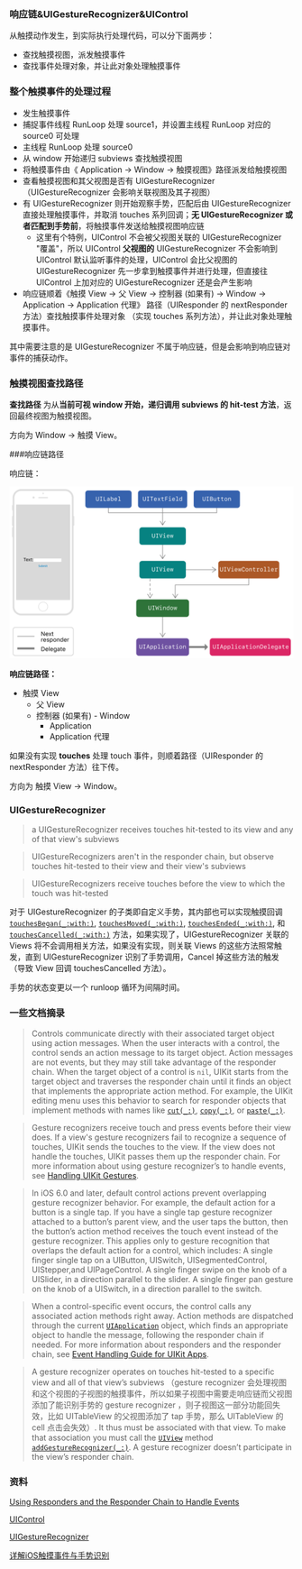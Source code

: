 ### 响应链&UIGestureRecognizer&UIControl

从触摸动作发生，到实际执行处理代码，可以分下面两步：

- 查找触摸视图，派发触摸事件
- 查找事件处理对象，并让此对象处理触摸事件

### 整个触摸事件的处理过程

- 发生触摸事件
- 捕捉事件线程 RunLoop 处理 source1，并设置主线程 RunLoop 对应的 source0 可处理
- 主线程 RunLoop 处理 source0
- 从 window 开始递归 subviews 查找触摸视图
- 将触摸事件由《 Application -> Window -> 触摸视图》路径派发给触摸视图
- 查看触摸视图和其父视图是否有 UIGestureRecognizer（UIGestureRecognizer 会影响关联视图及其子视图）
- 有 UIGestureRecognizer 则开始观察手势，匹配后由 UIGestureRecognizer 直接处理触摸事件，并取消 touches 系列回调；**无 UIGestureRecognizer 或者匹配到手势前**，将触摸事件发送给触摸视图响应链
  - 这里有个特例，UIControl 不会被父视图关联的 UIGestureRecognizer "覆盖"，所以 UIControl **父视图的** UIGestureRecognizer 不会影响到 UIControl 默认监听事件的处理，UIControl 会比父视图的 UIGestureRecognizer 先一步拿到触摸事件并进行处理，但直接往 UIControl 上加对应的 UIGestureRecognizer 还是会产生影响
- 响应链顺着《触摸 View -> 父 View  -> 控制器 (如果有) -> Window -> Application -> Application 代理》 路径（UIResponder 的 nextResponder 方法）查找触摸事件处理对象 （实现 touches 系列方法），并让此对象处理触摸事件。



其中需要注意的是 UIGestureRecognizer 不属于响应链，但是会影响到响应链对事件的捕获动作。

### 触摸视图查找路径

**查找路径** 为从**当前可视 window 开始，递归调用 subviews 的 hit-test 方法**，返回最终视图为触摸视图。

方向为 Window -> 触摸 View。

###响应链路径

响应链：

![Snip20190328_5](https://github.com/tripleCC/tripleCC.github.io/raw/hexo/source/images/f17df5bc-d80b-4e17-81cf-4277b1e0f6e4.png)

**响应链路径：**

- 触摸 View 
  -  父 View 
    -  控制器 (如果有)
      - Window 
        -  Application 	
          -  Application 代理

如果没有实现 **touches** 处理 touch 事件，则顺着路径（UIResponder 的 nextResponder 方法）往下传。

方向为 触摸 View -> Window。



### UIGestureRecognizer

> a UIGestureRecognizer receives touches hit-tested to its view and any of that view's subviews

> UIGestureRecognizers aren't in the responder chain, but observe touches hit-tested to their view and their view's subviews

> UIGestureRecognizers receive touches before the view to which the touch was hit-tested

对于 UIGestureRecognizer 的子类即自定义手势，其内部也可以实现触摸回调  [`touchesBegan(_:with:)`](https://developer.apple.com/documentation/uikit/uiresponder/1621142-touchesbegan), [`touchesMoved(_:with:)`](https://developer.apple.com/documentation/uikit/uiresponder/1621107-touchesmoved), [`touchesEnded(_:with:)`](https://developer.apple.com/documentation/uikit/uiresponder/1621084-touchesended), 和 [`touchesCancelled(_:with:)`](https://developer.apple.com/documentation/uikit/uiresponder/1621116-touchescancelled) 方法，如果实现了，UIGestureRecognizer 关联的 Views 将不会调用相关方法，如果没有实现，则关联 Views 的这些方法照常触发，直到 UIGestureRecognizer 识别了手势调用，Cancel 掉这些方法的触发 （导致 View 回调 touchesCancelled 方法）。



手势的状态变更以一个 runloop 循环为间隔时间。

### 一些文档摘录

>Controls communicate directly with their associated target object using action messages. When the user interacts with a control, the control sends an action message to its target object. Action messages are not events, but they may still take advantage of the responder chain. When the target object of a control is `nil`, UIKit starts from the target object and traverses the responder chain until it finds an object that implements the appropriate action method. For example, the UIKit editing menu uses this behavior to search for responder objects that implement methods with names like [`cut(_:)`](https://developer.apple.com/documentation/uikit/uiresponderstandardeditactions/2354193-cut), [`copy(_:)`](https://developer.apple.com/documentation/uikit/uiresponderstandardeditactions/2354191-copy), or [`paste(_:)`](https://developer.apple.com/documentation/uikit/uiresponderstandardeditactions/2354189-paste).

> Gesture recognizers receive touch and press events before their view does. If a view's gesture recognizers fail to recognize a sequence of touches, UIKit sends the touches to the view. If the view does not handle the touches, UIKit passes them up the responder chain. For more information about using gesture recognizer’s to handle events, see [Handling UIKit Gestures](https://developer.apple.com/documentation/uikit/touches_presses_and_gestures/handling_uikit_gestures).

>In iOS 6.0 and later, default control actions prevent overlapping gesture recognizer behavior. For example, the default action for a button is a single tap. If you have a single tap gesture recognizer attached to a button’s parent view, and the user taps the button, then the button’s action method receives the touch event instead of the gesture recognizer. This applies only to gesture recognition that overlaps the default action for a control, which includes:
>A single finger single tap on a UIButton, UISwitch,  UISegmentedControl, UIStepper,and UIPageControl.
>A single finger swipe on the knob of a UISlider, in a direction parallel to the slider.
>A single finger pan gesture on the knob of a UISwitch, in a direction parallel to the switch.

> When a control-specific event occurs, the control calls any associated action methods right away. Action methods are dispatched through the current [`UIApplication`](https://developer.apple.com/documentation/uikit/uiapplication) object, which finds an appropriate object to handle the message, following the responder chain if needed. For more information about responders and the responder chain, see [Event Handling Guide for UIKit Apps](https://developer.apple.com/library/archive/documentation/EventHandling/Conceptual/EventHandlingiPhoneOS/index.html#//apple_ref/doc/uid/TP40009541).

> A gesture recognizer operates on touches hit-tested to a specific view and all of that view’s subviews （gesture recognizer 会处理视图和这个视图的子视图的触摸事件，所以如果子视图中需要走响应链而父视图添加了能识别手势的 gesture recognizer ，则子视图这一部分功能回失效，比如 UITableView 的父视图添加了 tap 手势，那么  UITableView 的 cell 点击会失效）. It thus must be associated with that view. To make that association you must call the [`UIView`](https://developer.apple.com/documentation/uikit/uiview) method [`addGestureRecognizer(_:)`](https://developer.apple.com/documentation/uikit/uiview/1622496-addgesturerecognizer). A gesture recognizer doesn’t participate in the view’s responder chain.

### 资料

[Using Responders and the Responder Chain to Handle Events](<https://developer.apple.com/documentation/uikit/touches_presses_and_gestures/using_responders_and_the_responder_chain_to_handle_events>)

[UIControl](<https://developer.apple.com/documentation/uikit/uicontrol>)

[UIGestureRecognizer](<https://developer.apple.com/documentation/uikit/uigesturerecognizer>)

[详解iOS触摸事件与手势识别](<https://foolish-boy.github.io/2016/%E8%AF%A6%E8%A7%A3iOS%E8%A7%A6%E6%91%B8%E4%BA%8B%E4%BB%B6%E4%B8%8E%E6%89%8B%E5%8A%BF%E8%AF%86%E5%88%AB/>)
